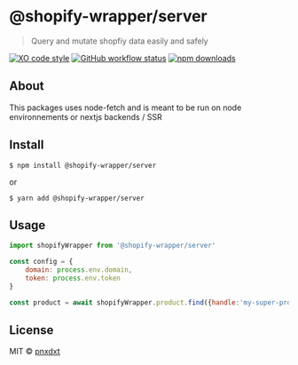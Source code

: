 # @shopify-wrapper/server

> Query and mutate shopfiy data easily and safely

[![XO code style](https://img.shields.io/badge/code_style-XO-5ed9c7.svg)](https://github.com/xojs/xo)
[![GitHub workflow status](https://img.shields.io/github/workflow/status/pnxdxt/shopify-wrapper/CI)](https://github.com/pnxdxt/shopify-wrapper/actions/)
[![npm downloads](https://img.shields.io/npm/dt/@shopify-wrapper/server)](https://www.npmjs.com/package/@shopify-wrapper/server)

## About

This packages uses node-fetch and is meant to be run on node environnements or nextjs backends / SSR

## Install

```
$ npm install @shopify-wrapper/server
```

or

```
$ yarn add @shopify-wrapper/server
```

## Usage

```js
import shopifyWrapper from '@shopify-wrapper/server'

const config = {
	domain: process.env.domain,
	token: process.env.token
}

const product = await shopifyWrapper.product.find({handle:'my-super-product', config})
```

## License

MIT © [pnxdxt](https://pnxdxt.com)
